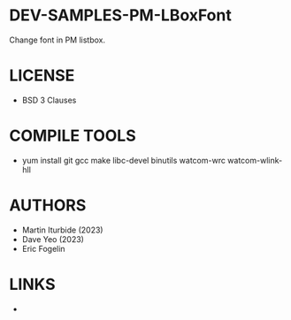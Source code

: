 # DEV-SAMPLES-PM-LBoxFont
Change font in PM listbox.

LICENSE
===============
* BSD 3 Clauses

COMPILE TOOLS
===============
* yum install git gcc make libc-devel binutils watcom-wrc watcom-wlink-hll
 
AUTHORS
===============
* Martin Iturbide (2023)
* Dave Yeo (2023)
* Eric Fogelin

LINKS
===============
*
